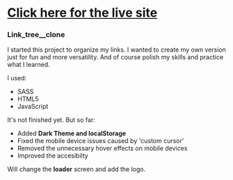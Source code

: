 # [Click here for the live site](http://link.imdawn.me/)

### Link_tree__clone

I started this project to organize my links. 
I wanted to create my own version just for fun and more versatility. 
And of course polish my skills and practice what I learned.

I used: 

- SASS 
- HTML5
- JavaScript 

It's not finished yet. But so far:

- Added **Dark Theme and localStorage** 
- Fixed the mobile device issues caused by 'custom cursor'
- Removed the unnecessary hover effects on mobile devices
- Improved the accesibilty

Will change the **loader** screen and add the logo. 




